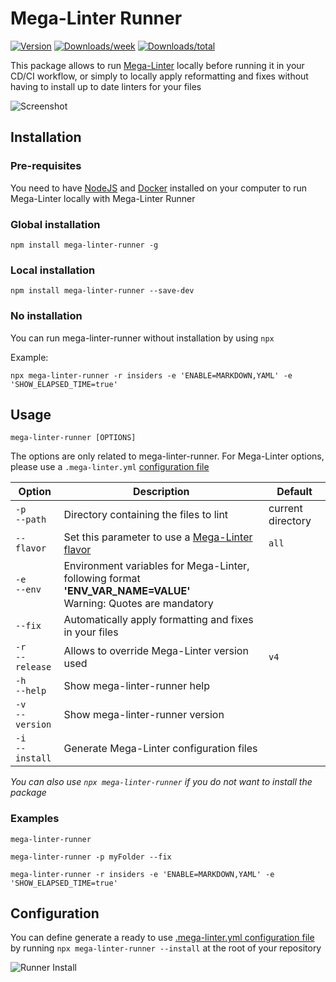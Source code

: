 <!-- This file has been generated by build.sh, please do not update it, but update its source mega-linter-runner/README.md, then build again -->
<!-- markdownlint-disable MD013 MD033 MD041 -->

<!-- header-logo-start -->

<!-- header-logo-end -->

# Mega-Linter Runner

[![Version](https://img.shields.io/npm/v/mega-linter-runner.svg)](https://npmjs.org/package/mega-linter-runner)
[![Downloads/week](https://img.shields.io/npm/dw/mega-linter-runner.svg)](https://npmjs.org/package/mega-linter-runner)
[![Downloads/total](https://img.shields.io/npm/dt/mega-linter-runner.svg)](https://npmjs.org/package/mega-linter-runner)
<!-- readme-header-start -->

<!-- readme-header-end -->

This package allows to run [Mega-Linter](https://nvuillam.github.io/mega-linter/) locally before running it in your CD/CI workflow, or simply to locally apply reformatting and fixes without having to install up to date linters for your files

![Screenshot](https://github.com/nvuillam/mega-linter/blob/master/docs/assets/images/ConsoleReporter.jpg?raw=true>)

## Installation

### Pre-requisites

You need to have [NodeJS](https://nodejs.org/en/) and [Docker](https://www.docker.com/) installed on your computer to run Mega-Linter locally with Mega-Linter Runner

### Global installation

```shell
npm install mega-linter-runner -g
```

### Local installation

```shell
npm install mega-linter-runner --save-dev
```

### No installation

You can run mega-linter-runner without installation by using `npx`

Example:

```shell
npx mega-linter-runner -r insiders -e 'ENABLE=MARKDOWN,YAML' -e 'SHOW_ELAPSED_TIME=true'
```

## Usage

```shell
mega-linter-runner [OPTIONS]
```

The options are only related to mega-linter-runner. For Mega-Linter options, please use a `.mega-linter.yml` [configuration file](#configuration)

| Option             | Description                                               |  Default |
|--------------------|-----------------------------------------------------------| -------- |
| `-p` <br/> `--path`      | Directory containing the files to lint | current directory  |
| `--flavor`        | Set this parameter to use a [Mega-Linter flavor](https://nvuillam.github.io/mega-linter/flavors/) | `all`  |
| `-e` <br/> `--env`      | Environment variables for Mega-Linter, following format **'ENV_VAR_NAME=VALUE'** <br/>Warning: Quotes are mandatory    | <!-- --> |
| `--fix`            | Automatically apply formatting and fixes in your files    | <!-- --> |
| `-r` <br/> `--release`    | Allows to override Mega-Linter version used  | `v4` |
| `-h` <br/> `--help`      | Show mega-linter-runner help    | <!-- --> |
| `-v` <br/> `--version`   | Show mega-linter-runner version   | <!-- --> |
| `-i` <br/> `--install`   | Generate Mega-Linter configuration files   | <!-- --> |

_You can also use `npx mega-linter-runner` if you do not want to install the package_

### Examples

```shell
mega-linter-runner
```

```shell
mega-linter-runner -p myFolder --fix
```

```shell
mega-linter-runner -r insiders -e 'ENABLE=MARKDOWN,YAML' -e 'SHOW_ELAPSED_TIME=true'
```

## Configuration

You can define generate a ready to use [.mega-linter.yml configuration file](https://nvuillam.github.io/mega-linter/configuration/) by running `npx mega-linter-runner --install` at the root of your repository

![Runner Install](https://github.com/nvuillam/mega-linter/blob/master/docs/assets/images/mega-linter-runner-generator.jpg?raw=true)

<!-- linters-section-start -->

<!-- linters-section-end -->
